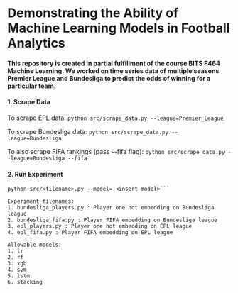 # Demonstrating the Ability of Machine Learning Models in Football Analytics

#### This repository is created in partial fulfillment of the course BITS F464 Machine Learning. We worked on time series data of multiple seasons Premier League and Bundesliga to predict the odds of winning for a particular team.

#### 1. Scrape Data

To scrape EPL data:
```python src/scrape_data.py --league=Premier_League```

To scrape Bundesliga data:
```python src/scrape_data.py --league=Bundesliga```

To also scrape FIFA rankings (pass --fifa flag):
```python src/scrape_data.py --league=Bundesliga --fifa```


#### 2. Run Experiment 

```To run:
python src/<filename>.py --model= <insert model>```

Experiment filenames:
1. bundesliga_players.py : Player one hot embedding on Bundesliga league
2. bundesliga_fifa.py : Player FIFA embedding on Bundesliga league
3. epl_players.py : Player one hot embedding on EPL league
4. epl_fifa.py : Player FIFA embedding on EPL league

Allowable models:
1. lr
2. rf
3. xgb
4. svm
5. lstm
6. stacking
